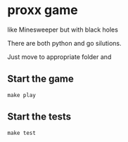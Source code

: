 # proxx game

like Minesweeper but with black holes

There are both python and go silutions.

Just move to appropriate folder and  

## Start the game

```
make play
```

## Start the tests

```
make test
```
